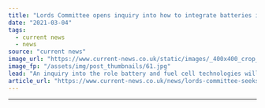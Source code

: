 ```yaml
---
title: "Lords Committee opens inquiry into how to integrate batteries into UK energy system"
date: "2021-03-04"
tags: 
  - current news
  - news
source: "current news"
image_url: "https://www.current-news.co.uk/static/images/_400x400_crop_center-center/Gresham-50MW-Wickham-Market-Suffolk-Credit-GRID.jpg"
image_fp: "/assets/img/post_thumbnails/61.jpg"
lead: "An inquiry into the role battery and fuel cell technologies will play in the UK’s path to net zero has been launched by the House of Lords Science and Technology Committee."
article_url: "https://www.current-news.co.uk/news/lords-committee-seeks-input-on-how-to-integrate-batteries-into-uk-energy-system?utm_source=rss-feeds&utm_medium=rss&utm_campaign=rss"
---
```


---
